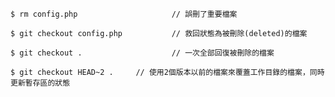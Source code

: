 ```
$ rm config.php						// 誤刪了重要檔案
```

```
$ git checkout config.php			// 救回狀態為被刪除(deleted)的檔案
```

```
$ git checkout .					// 一次全部回復被刪除的檔案
```

```
$ git checkout HEAD~2 .	 	// 使用2個版本以前的檔案來覆蓋工作目錄的檔案，同時更新暫存區的狀態
```